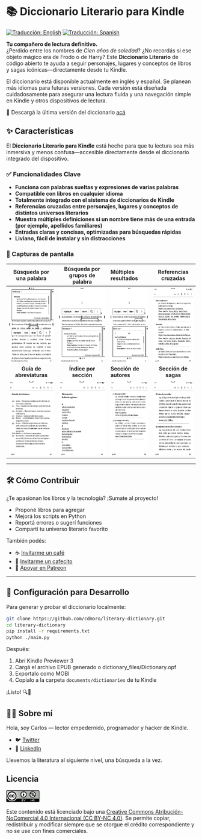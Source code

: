# 📚 Diccionario Literario para Kindle

[![Traducción: English](https://img.shields.io/badge/traducción-en-blue.svg)](README.md)
[![Traducción: Spanish](https://img.shields.io/badge/traducción-es-red.svg)](README.es.md)

**Tu compañero de lectura definitivo.**  
¿Perdido entre los nombres de _Cien años de soledad_? ¿No recordás si ese objeto mágico era de Frodo o de Harry? Este **Diccionario Literario** de código abierto te ayuda a seguir personajes, lugares y conceptos de libros y sagas icónicas—directamente desde tu Kindle.

El diccionario está disponible actualmente en inglés y español. Se planean más idiomas para futuras versiones. Cada versión está diseñada cuidadosamente para asegurar una lectura fluida y una navegación simple en Kindle y otros dispositivos de lectura.

🎯 Descargá la última versión del diccionario [acá](https://github.com/cdmoro/literary-dictionary/releases/latest)

## ✨ Características

El **Diccionario Literario para Kindle** está hecho para que tu lectura sea más inmersiva y menos confusa—accesible directamente desde el diccionario integrado del dispositivo.

### ✅ Funcionalidades Clave

- **Funciona con palabras sueltas y expresiones de varias palabras**  
- **Compatible con libros en cualquier idioma**
- **Totalmente integrado con el sistema de diccionarios de Kindle**
- **Referencias cruzadas entre personajes, lugares y conceptos de distintos universos literarios**
- **Muestra múltiples definiciones si un nombre tiene más de una entrada (por ejemplo, apellidos familiares)**
- **Entradas claras y concisas, optimizadas para búsquedas rápidas**
- **Liviano, fácil de instalar y sin distracciones**

### 📸 Capturas de pantalla

| Búsqueda por una palabra | Búsqueda por grupos de palabra | Múltiples resultados | Referencias cruzadas |
|:--------------------:|:-------------------:|:---------------------------|:---------:|
|<img src="./screenshots/es/01_definition.png" height="200px">|<img src="./screenshots/es/02_definition_group_of_words.png" height="200px">|<img src="./screenshots/es/03_multiple_definitions.png" height="200px">|<img src="./screenshots/es/04_dict.png" height="200px">|
| **Guía de abreviaturas** | **Índice por sección** | **Sección de autores** | **Sección de sagas** |
|<img src="./screenshots/es/05_abbr_guide.png" height="200px">|<img src="./screenshots/es/06_entry_index.png" height="200px">|<img src="./screenshots/es/07_authors.png" height="200px">|<img src="./screenshots/es/08_sagas.png" height="200px">|

---

## 🛠️ Cómo Contribuir

¿Te apasionan los libros y la tecnología? ¡Sumate al proyecto!

- Proponé libros para agregar  
- Mejorá los scripts en Python  
- Reportá errores o sugerí funciones  
- Compartí tu universo literario favorito  

También podés:
- ☕ [Invitarme un café](https://buymeacoffee.com/cdmoro)  
- 🧉 [Invitarme un cafecito](http://cafecito.app/cdmoro)  
- 🎁 [Apoyar en Patreon](https://patreon.com/cdmoro)  

---

## 🧪 Configuración para Desarrollo

Para generar y probar el diccionario localmente:

```bash
git clone https://github.com/cdmoro/literary-dictionary.git
cd literary-dictionary
pip install -r requirements.txt
python ./main.py
```

Después:

1. Abrí Kindle Previewer 3
1. Cargá el archivo EPUB generado o dictionary_files/Dictionary.opf
1. Exportalo como MOBI
1. Copialo a la carpeta `documents/dictionaries` de tu Kindle

¡Listo! 🔍📖

## 🙋‍♂️ Sobre mí

Hola, soy Carlos — lector empedernido, programador y hacker de Kindle.

- 🐦 [Twitter](https://twitter.com/CarlosBonadeo)
- 💼 [LinkedIn](https://www.linkedin.com/in/cdbonadeo/)

Llevemos la literatura al siguiente nivel, una búsqueda a la vez.

## Licencia

![CC BY-NC-SA](assets/cc_banner.png)

Este contenido está licenciado bajo una [Creative Commons Atribución-NoComercial 4.0 Internacional (CC BY-NC 4.0)](https://creativecommons.org/licenses/by-nc/4.0/deed.es). Se permite copiar, redistribuir y modificar siempre que se otorgue el crédito correspondiente y no se use con fines comerciales.